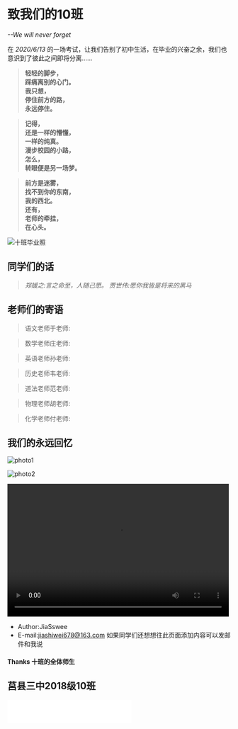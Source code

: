 # 致我们的10班 #
*--We will never forget*

在 *2020/6/13* 的一场考试，让我们告别了初中生活，在毕业的兴奋之余，我们也意识到了彼此之间即将分离……

>**轻轻的脚步，**  
**踩痛离别的心门。**  
**我只想，**  
**停住前方的路，**  
**永远停住。**

>**记得，**  
**还是一样的懵懂，**  
**一样的纯真。**  
**漫步校园的小路，**  
**怎么，**  
**转眼便是另一场梦。**

>**前方是迷雾，**  
**找不到你的东南，**  
**我的西北。**  
**还有，**  
**老师的牵挂，**  
**在心头。**

![十班毕业照](https://cdn.jsdelivr.net/gh/jxsz201810/jxsz201810.github.io@res/32bfd8dc82be0fad.jpg?raw=true)

## 同学们的话 ##

>*郑媛之:言之命至，人随己愿。*
>*贾世伟:愿你我皆是将来的黑马*


## 老师们的寄语 ##
>语文老师于老师:

>数学老师庄老师:

>英语老师孙老师:

>历史老师韦老师:

>道法老师范老师:

>物理老师胡老师:

>化学老师付老师:



## 我们的永远回忆 ##

![photo1](https://cdn.jsdelivr.net/gh/jxsz201810/jxsz201810.github.io@res/-644aff6f840b8422.jpg)

![photo2](https://cdn.jsdelivr.net/gh/jxsz201810/jxsz201810.github.io@res/-3ad88d681b58368f.jpg)

<video src="https://cdn.jsdelivr.net/gh/jxsz201810/jxsz201810.github.io@res/QQ%E8%A7%86%E9%A2%91_af172516452f4ec815793b5b3cadb92f1625488790.mp4?raw=true)" controls="controls" width="500" height="300">您的浏览器不支持播放该视频！</video>


* Author:JiaSswee 
* E-mail:jiashiwei678@163.com 如果同学们还想想往此页面添加内容可以发邮件和我说 
####  Thanks 十班的全体师生 ####

## 莒县三中2018级10班 ###

<iframe frameborder="no" border="0" marginwidth="0" marginheight="0" width=280 height=52 src="//music.163.com/outchain/player?type=2&id=468176711&auto=1&height=32"></iframe>

